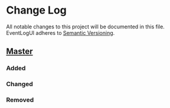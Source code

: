 # Change Log
All notable changes to this project will be documented in this file.
EventLogUI adheres to [Semantic Versioning](http://semver.org/).

## [Master](https://github.com/Cydie/EventLogUI)
### Added

### Changed

### Removed
